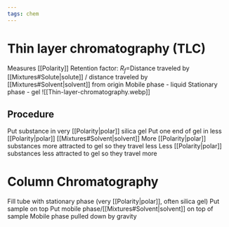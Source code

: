 ```yaml
---
tags: chem
---
```

# Thin layer chromatography (TLC)
Measures [[Polarity]]
Retention factor: $R_f=$Distance traveled by [[Mixtures#Solute|solute]] / distance traveled by [[Mixtures#Solvent|solvent]] from origin
Mobile phase - liquid
Stationary phase - gel
![[Thin-layer-chromatography.webp]]

## Procedure
Put substance in very [[Polarity|polar]] silica gel
Put one end of gel in less [[Polarity|polar]] [[Mixtures#Solvent|solvent]]
More [[Polarity|polar]] substances more attracted to gel so they travel less
Less [[Polarity|polar]] substances less attracted to gel so they travel more
# Column Chromatography
Fill tube with stationary phase (very [[Polarity|polar]], often silica gel)
Put sample on top
Put mobile phase/[[Mixtures#Solvent|solvent]] on top of sample
Mobile phase pulled down by gravity